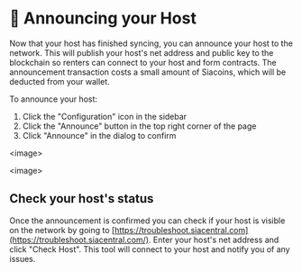 # 🚧 Announcing your Host

Now that your host has finished syncing, you can announce your host to the network. This will publish your host's net address and public key to the blockchain so renters can connect to your host and form contracts. The announcement transaction costs a small amount of Siacoins, which will be deducted from your wallet.

To announce your host:

1. Click the "Configuration" icon in the sidebar
2. Click the "Announce" button in the top right corner of the page
3. Click "Announce" in the dialog to confirm

\<image>



\<image>

## Check your host's status

Once the announcement is confirmed you can check if your host is visible on the network by going to [https://troubleshoot.siacentral.com](https://troubleshoot.siacentral.com/). Enter your host's net address and click "Check Host". This tool will connect to your host and notify you of any issues.
